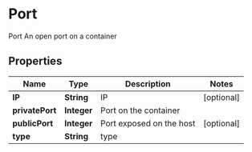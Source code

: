

# Port

Port An open port on a container

## Properties

Name | Type | Description | Notes
------------ | ------------- | ------------- | -------------
**IP** | **String** | IP |  [optional]
**privatePort** | **Integer** | Port on the container | 
**publicPort** | **Integer** | Port exposed on the host |  [optional]
**type** | **String** | type | 



